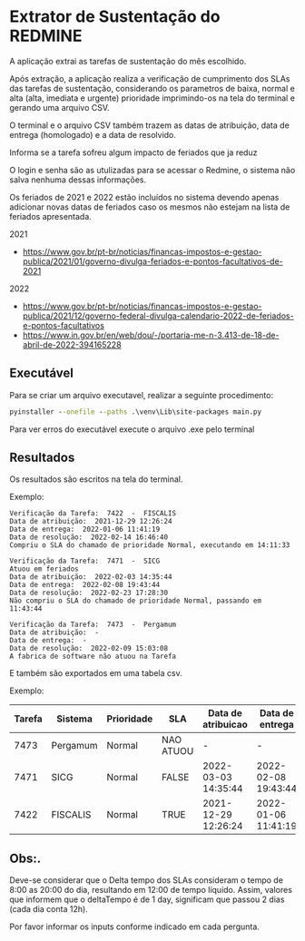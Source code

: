 # Extrator de Sustentação do REDMINE

A aplicação extrai as tarefas de sustentação do mês escolhido.

Após extração, a aplicação realiza a verificação de cumprimento dos SLAs das tarefas de sustentação, considerando os parametros de baixa, normal e alta (alta, imediata e urgente) prioridade imprimindo-os na tela do terminal e gerando uma arquivo CSV.

O terminal e o arquivo CSV também trazem as datas de atribuição, data de entrega (homologado) e a data de resolvido.

Informa se a tarefa sofreu algum impacto de feriados que ja reduz

O login e senha são as utulizadas para se acessar o Redmine, o sistema não salva nenhuma dessas informações.

Os feriados de 2021 e 2022 estão incluídos no sistema devendo apenas adicionar novas datas de feriados caso os mesmos não estejam na lista de feriados apresentada.

2021
* https://www.gov.br/pt-br/noticias/financas-impostos-e-gestao-publica/2021/01/governo-divulga-feriados-e-pontos-facultativos-de-2021

2022
* https://www.gov.br/pt-br/noticias/financas-impostos-e-gestao-publica/2021/12/governo-federal-divulga-calendario-2022-de-feriados-e-pontos-facultativos
* https://www.in.gov.br/en/web/dou/-/portaria-me-n-3.413-de-18-de-abril-de-2022-394165228

## Executável

Para se criar um arquivo executavel, realizar a seguinte procedimento:
```cmd
pyinstaller --onefile --paths .\venv\Lib\site-packages main.py
```
Para ver erros do executável execute o arquivo .exe pelo terminal

## Resultados

Os resultados são escritos na tela do terminal.

Exemplo:
```
Verificação da Tarefa:  7422  -  FISCALIS
Data de atribuição:  2021-12-29 12:26:24
Data de entrega:  2022-01-06 11:41:19
Data de resolução:  2022-02-14 16:46:40
Compriu o SLA do chamado de prioridade Normal, executando em 14:11:33
```
```
Verificação da Tarefa:  7471  -  SICG
Atuou em feriados
Data de atribuição:  2022-02-03 14:35:44
Data de entrega:  2022-02-08 19:43:44
Data de resolução:  2022-02-23 17:28:30
Não compriu o SLA do chamado de prioridade Normal, passando em 11:43:44
```
```
Verificação da Tarefa:  7473  -  Pergamum
Data de atribuição:  -
Data de entrega:  -
Data de resolução:  2022-02-09 15:03:08
A fabrica de software não atuou na Tarefa
```
E também são exportados em uma tabela csv.

Exemplo:

|Tarefa|Sistema|Prioridade|SLA|Data de atribuicao|Data de entrega|Data de resolvido|Delta_tempo|Passou|Feriado|
|------|----------|--------|-----------|---|---|------------------|---------|---|-------|
| 7473 | Pergamum | Normal | NAO ATUOU | - | - | 09/02/2022 15:03 | 0:00:00 | - | FALSO |
| 7471 | SICG | Normal | FALSE | 2022-03-03 14:35:44 | 2022-02-08 19:43:44 | 23/02/2022 17:28 | 1 day, 11:43:44 | 11:43:44 | VERDADEIRO|
| 7422 | FISCALIS | Normal | TRUE |2021-12-29 12:26:24 | 2022-01-06 11:41:19 | 14/02/2022 16:46 | 14:11:33 | - | FALSO |

## Obs:.

Deve-se considerar que o Delta tempo dos SLAs consideram o tempo de 8:00 as 20:00 do dia, resultando em 12:00 de tempo líquido. Assim, valores que informem que o deltaTempo é de 1 day, significam que passou 2 dias (cada dia conta 12h).

Por favor informar os inputs conforme indicado em cada pergunta.

